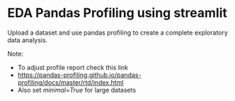 # EDA Pandas Profiling using streamlit

Upload a dataset and use pandas profiling to create a complete exploratory data analysis.

Note:  

  - To adjust profile report check this link
  - https://pandas-profiling.github.io/pandas-profiling/docs/master/rtd/index.html
  - Also set *minimal=True* for large datasets
